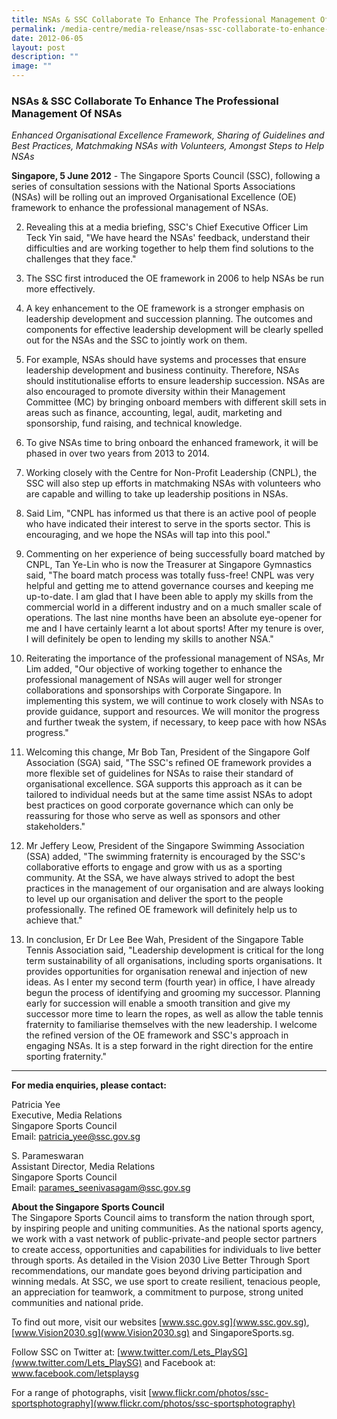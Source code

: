 ```yaml
---
title: NSAs & SSC Collaborate To Enhance The Professional Management Of NSAs
permalink: /media-centre/media-release/nsas-ssc-collaborate-to-enhance-the-professional-management-of-nsas/
date: 2012-06-05
layout: post
description: ""
image: ""
---
```

### **NSAs & SSC Collaborate To Enhance The Professional Management Of NSAs**

*Enhanced Organisational Excellence Framework, Sharing of Guidelines and Best Practices, Matchmaking NSAs with Volunteers, Amongst Steps to Help NSAs*

**Singapore, 5 June 2012** - The Singapore Sports Council (SSC), following a series of consultation sessions with the National Sports Associations (NSAs) will be rolling out an improved Organisational Excellence (OE) framework to enhance the professional management of NSAs.

2. Revealing this at a media briefing, SSC's Chief Executive Officer Lim Teck Yin said, "We have heard the NSAs' feedback, understand their difficulties and are working together to help them find solutions to the challenges that they face."

3. The SSC first introduced the OE framework in 2006 to help NSAs be run more effectively.

4. A key enhancement to the OE framework is a stronger emphasis on leadership development and succession planning. The outcomes and components for effective leadership development will be clearly spelled out for the NSAs and the SSC to jointly work on them.

5. For example, NSAs should have systems and processes that ensure leadership development and business continuity. Therefore, NSAs should institutionalise efforts to ensure leadership succession. NSAs are also encouraged to promote diversity within their Management Committee (MC) by bringing onboard members with different skill sets in areas such as finance, accounting, legal, audit, marketing and sponsorship, fund raising, and technical knowledge.

6. To give NSAs time to bring onboard the enhanced framework, it will be phased in over two years from 2013 to 2014.

7. Working closely with the Centre for Non-Profit Leadership (CNPL), the SSC will also step up efforts in matchmaking NSAs with volunteers who are capable and willing to take up leadership positions in NSAs.

8. Said Lim, "CNPL has informed us that there is an active pool of people who have indicated their interest to serve in the sports sector. This is encouraging, and we hope the NSAs will tap into this pool."

9. Commenting on her experience of being successfully board matched by CNPL, Tan Ye-Lin who is now the Treasurer at Singapore Gymnastics said, "The board match process was totally fuss-free! CNPL was very helpful and getting me to attend governance courses and keeping me up-to-date. I am glad that I have been able to apply my skills from the commercial world in a different industry and on a much smaller scale of operations. The last nine months have been an absolute eye-opener for me and I have certainly learnt a lot about sports! After my tenure is over, I will definitely be open to lending my skills to another NSA."

10. Reiterating the importance of the professional management of NSAs, Mr Lim added, "Our objective of working together to enhance the professional management of NSAs will auger well for stronger collaborations and sponsorships with Corporate Singapore. In implementing this system, we will continue to work closely with NSAs to provide guidance, support and resources. We will monitor the progress and further tweak the system, if necessary, to keep pace with how NSAs progress."

11. Welcoming this change, Mr Bob Tan, President of the Singapore Golf Association (SGA) said, "The SSC's refined OE framework provides a more flexible set of guidelines for NSAs to raise their standard of organisational excellence. SGA supports this approach as it can be tailored to individual needs but at the same time assist NSAs to adopt best practices on good corporate governance which can only be reassuring for those who serve as well as sponsors and other stakeholders."

12.  Mr Jeffery Leow, President of the Singapore Swimming Association (SSA) added, "The swimming fraternity is encouraged by the SSC's collaborative efforts to engage and grow with us as a sporting community. At the SSA, we have always strived to adopt the best practices in the management of our organisation and are always looking to level up our organisation and deliver the sport to the people professionally. The refined OE framework will definitely help us to achieve that."

13. In conclusion, Er Dr Lee Bee Wah, President of the Singapore Table Tennis Association said, "Leadership development is critical for the long term sustainability of all organisations, including sports organisations. It provides opportunities for organisation renewal and injection of new ideas. As I enter my second term (fourth year) in office, I have already begun the process of identifying and grooming my successor. Planning early for succession will enable a smooth transition and give my successor more time to learn the ropes, as well as allow the table tennis fraternity to familiarise themselves with the new leadership. I welcome the refined version of the OE framework and SSC's approach in engaging NSAs. It is a step forward in the right direction for the entire sporting fraternity."

---

**For media enquiries, please contact:**

Patricia Yee
<br>Executive, Media Relations
<br>Singapore Sports Council
<br>Email: patricia_yee@ssc.gov.sg

S. Parameswaran
<br>Assistant Director, Media Relations
<br>Singapore Sports Council
<br>Email: parames_seenivasagam@ssc.gov.sg

**About the Singapore Sports Council**
<br>
The Singapore Sports Council aims to transform the nation through sport, by inspiring people and uniting communities. As the national sports agency, we work with a vast network of public-private-and people sector partners to create access, opportunities and capabilities for individuals to live better through sports. As detailed in the Vision 2030 Live Better Through Sport recommendations, our mandate goes beyond driving participation and winning medals. At SSC, we use sport to create resilient, tenacious people, an appreciation for teamwork, a commitment to purpose, strong united communities and national pride.

To find out more, visit our websites [www.ssc.gov.sg](www.ssc.gov.sg), [www.Vision2030.sg](www.Vision2030.sg) and SingaporeSports.sg.

Follow SSC on Twitter at: [www.twitter.com/Lets_PlaySG](www.twitter.com/Lets_PlaySG) and Facebook at: www.facebook.com/letsplaysg

For a range of photographs, visit [www.flickr.com/photos/ssc-sportsphotography](www.flickr.com/photos/ssc-sportsphotography)
